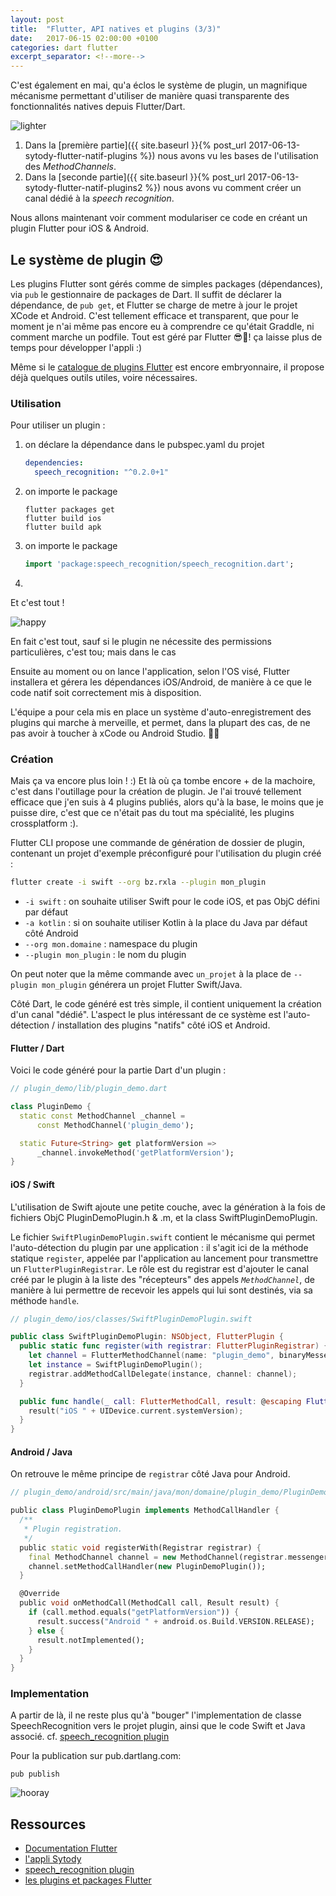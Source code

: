 ```yaml
---
layout: post
title:  "Flutter, API natives et plugins (3/3)"
date:   2017-06-15 02:00:00 +0100
categories: dart flutter
excerpt_separator: <!--more-->
---
```


C'est également en mai, qu'a éclos le système de plugin, un magnifique mécanisme permettant d'utiliser de manière 
quasi transparente des fonctionnalités natives depuis Flutter/Dart.

![lighter](https://media2.giphy.com/media/fyiWlpMCHjWGk/200.gif)

<!--more-->

1. Dans la [première partie]({{ site.baseurl }}{% post_url 2017-06-13-sytody-flutter-natif-plugins %}) nous avons vu les bases de l'utilisation des *MethodChannels*.
2. Dans la [seconde partie]({{ site.baseurl }}{% post_url 2017-06-13-sytody-flutter-natif-plugins2 %}) nous avons vu comment créer un canal dédié à la *speech recognition*.

Nous allons maintenant voir comment modulariser ce code en créant un plugin Flutter pour iOS & Android.

## Le système de plugin 😍  

Les plugins Flutter sont gérés comme de simples packages (dépendances), via `pub` le gestionnaire de packages de Dart.
Il suffit de déclarer la dépendance, de `pub get`, et Flutter se charge de metre à jour le projet XCode et Android.
C'est tellement efficace et transparent, 
que pour le moment je n'ai même pas encore eu à comprendre ce qu'était Graddle,
ni comment marche un podfile. Tout est géré par Flutter 😎🍹! ça laisse plus de temps pour développer l'appli :)

Même si le [catalogue de plugins Flutter](https://pub.dartlang.org/flutter/plugins/) est encore embryonnaire, 
il propose déjà quelques outils utiles, voire nécessaires.

### Utilisation 

Pour utiliser un plugin :

1. on déclare la dépendance dans le pubspec.yaml du projet

    ```yaml
    dependencies:
      speech_recognition: "^0.2.0+1"
    ```

2. on importe le package

    ```shell
    flutter packages get
    flutter build ios
    flutter build apk
    ```

3. on importe le package

    ```dart
    import 'package:speech_recognition/speech_recognition.dart';
    ```

4. 

Et c'est tout !

![happy](https://media.giphy.com/media/vOJ2QFIAZtyU0/200.gif)

En fait c'est tout, sauf si le plugin ne nécessite des permissions particulières, c'est tou; mais dans le cas 

Ensuite au moment ou on lance l'application, selon l'OS visé, Flutter installera et gérera les dépendances iOS/Android, de manière à ce que le code natif soit correctement mis à disposition.

L'équipe a pour cela mis en place un système d'auto-enregistrement des plugins qui marche à merveille, et permet, dans la plupart des cas, de ne pas avoir à toucher à xCode ou Android Studio. 🥂🍾

### Création

Mais ça va encore plus loin ! :) Et là où ça tombe encore + de la machoire, c'est dans l'outillage pour la création de plugin.
Je l'ai trouvé tellement efficace que j'en suis à 4 plugins publiés, alors qu'à la base, 
le moins que je puisse dire, c'est que ce n'était pas du tout ma spécialité, les plugins crossplatform :).

Flutter CLI propose une commande de génération de dossier de plugin, contenant un projet d'exemple préconfiguré pour l'utilisation du plugin créé :

```bash
flutter create -i swift --org bz.rxla --plugin mon_plugin
```

- `-i swift` : on souhaite utiliser Swift pour le code iOS, et pas ObjC défini par défaut
- `-a kotlin` : si on souhaite utiliser Kotlin à la place du Java par défaut côté Android
- `--org mon.domaine` : namespace du plugin 
- `--plugin mon_plugin` : le nom du plugin

On peut noter que la même commande avec `un_projet` à la place de `--plugin mon_plugin` générera un projet Flutter Swift/Java.  

Côté Dart, le code généré est très simple, il contient uniquement la création d'un canal "dédié". 
L'aspect le plus intéressant de ce système est l'auto-détection / installation des plugins "natifs" côté iOS et Android.

#### Flutter / Dart

Voici le code généré pour la partie Dart d'un plugin :

```dart
// plugin_demo/lib/plugin_demo.dart

class PluginDemo {
  static const MethodChannel _channel =
      const MethodChannel('plugin_demo');

  static Future<String> get platformVersion =>
      _channel.invokeMethod('getPlatformVersion');
}
```

#### iOS / Swift


L'utilisation de Swift ajoute une petite couche, avec la génération à la fois de fichiers ObjC PluginDemoPlugin.h & .m, et la class SwiftPluginDemoPlugin.

Le fichier `SwiftPluginDemoPlugin.swift` contient le mécanisme qui permet l'auto-détection du plugin par une application :
 il s'agit ici de la méthode statique `register`, appelée par l'application au lancement
 pour transmettre un `FlutterPluginRegistrar`. Le rôle est du registrar est d'ajouter le canal créé par le plugin 
 à la liste des "récepteurs" des appels *`MethodChannel`*, de manière à lui permettre de recevoir les appels qui lui sont destinés, 
 via sa méthode `handle`.

```swift
// plugin_demo/ios/classes/SwiftPluginDemoPlugin.swift

public class SwiftPluginDemoPlugin: NSObject, FlutterPlugin {
  public static func register(with registrar: FlutterPluginRegistrar) {
    let channel = FlutterMethodChannel(name: "plugin_demo", binaryMessenger: registrar.messenger());
    let instance = SwiftPluginDemoPlugin();
    registrar.addMethodCallDelegate(instance, channel: channel);
  }

  public func handle(_ call: FlutterMethodCall, result: @escaping FlutterResult) {
    result("iOS " + UIDevice.current.systemVersion);
  }
}
```

#### Android / Java


On retrouve le même principe de `registrar` côté Java pour Android.

```dart
// plugin_demo/android/src/main/java/mon/domaine/plugin_demo/PluginDemoPlugin.java

public class PluginDemoPlugin implements MethodCallHandler {
  /**
   * Plugin registration.
   */
  public static void registerWith(Registrar registrar) {
    final MethodChannel channel = new MethodChannel(registrar.messenger(), "plugin_demo");
    channel.setMethodCallHandler(new PluginDemoPlugin());
  }

  @Override
  public void onMethodCall(MethodCall call, Result result) {
    if (call.method.equals("getPlatformVersion")) {
      result.success("Android " + android.os.Build.VERSION.RELEASE);
    } else {
      result.notImplemented();
    }
  }
}
```

### Implementation 

A partir de là, il ne reste plus qu'à "bouger" l'implementation de classe SpeechRecognition vers le projet plugin, ainsi que le code Swift et Java associé.
cf. [speech_recognition plugin](http://github.com/rxlabz/speech_recognition)

Pour la publication sur pub.dartlang.com: 

```shell
pub publish
```

![hooray](https://media4.giphy.com/media/y70XSpwyBC6LC/200.gif)

## Ressources

- [Documentation Flutter](https://flutter.io/platform-plugins/)
- [l'appli Sytody](http://github.com/rxlabz/sytody)
- [speech_recognition plugin](http://github.com/rxlabz/speech_recognition)
- [les plugins et packages Flutter](https://pub.dartlang.org/flutter/packages/)
